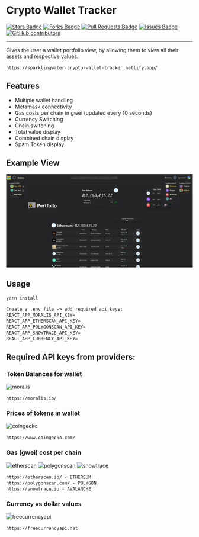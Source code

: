 # Crypto Wallet Tracker

<a href="https://github.com/SparklingWater45/CryptoWalletTrackerstargazers"><img src="https://img.shields.io/github/stars/SparklingWater45/CryptoWalletTracker" alt="Stars Badge"/></a>
<a href="https://github.com/SparklingWater45/CryptoWalletTracker/network/members"><img src="https://img.shields.io/github/forks/SparklingWater45/CryptoWalletTracker" alt="Forks Badge"/></a>
<a href="https://github.com/SparklingWater45/CryptoWalletTracker/pulls"><img src="https://img.shields.io/github/issues-pr/SparklingWater45/CryptoWalletTracker" alt="Pull Requests Badge"/></a>
<a href="https://github.com/SparklingWater45/CryptoWalletTracker/issues"><img src="https://img.shields.io/github/issues/SparklingWater45/CryptoWalletTracker" alt="Issues Badge"/></a>
<a href="https://github.com/SparklingWater45/CryptoWalletTracker/graphs/contributors"><img alt="GitHub contributors" src="https://img.shields.io/github/contributors/SparklingWater45/CryptoWalletTracker?color=2b9348"></a>

---
Gives the user a wallet portfolio view, by allowing them to view all their assets and respective values.
```
https://sparklingwater-crypto-wallet-tracker.netlify.app/
```
 
## Features

- Multiple wallet handling
- Metamask connectivity
- Gas costs per chain in gwei (updated every 10 seconds)
- Currency Switching
- Chain switching
- Total value display
- Combined chain display
- Spam Token display


## Example View
<img src = "./example/examplerandomwallet.png" alt="overview"/>



## Usage

```
yarn install
```

```
Create a .env file -> add required api keys:
REACT_APP_MORALIS_API_KEY=
REACT_APP_ETHERSCAN_API_KEY=
REACT_APP_POLYGONSCAN_API_KEY=
REACT_APP_SNOWTRACE_API_KEY=
REACT_APP_CURRENCY_API_KEY=
```

## Required API keys from providers:

### Token Balances for wallet
<img src="https://moralis.io/wp-content/uploads/2021/01/logo_footer.svg" width="200" alt='moralis'/>

```
https://moralis.io/
```



### Prices of tokens in wallet
<img src="https://static.coingecko.com/s/coingecko-logo-d13d6bcceddbb003f146b33c2f7e8193d72b93bb343d38e392897c3df3e78bdd.png" width="200" alt='coingecko'/>

```
https://www.coingecko.com/
```



### Gas (gwei) cost per chain
<img src="https://etherscan.io/assets/svg/logos/logo-etherscan.svg?v=0.0.2" width="200" alt='etherscan'/>
<img src="https://polygonscan.com/images/logo.svg?v=0.0.3" width="200" alt='polygonscan'/>
<img src="https://snowtrace.io/images/logo.svg?v=22.2.3.0" width="200" alt='snowtrace'/>

```
https://etherscan.io/ - ETHEREUM
https://polygonscan.com/ - POLYGON
https://snowtrace.io - AVALANCHE
```

### Currency vs dollar values
<img src="https://freecurrencyapi.net/img/freecurrencyapi-logo-dark.svg" width="200" alt='freecurrencyapi'/>

```
https://freecurrencyapi.net
```

